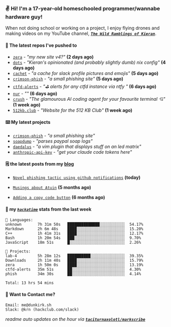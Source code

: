 ### ✌️ Hi! I'm a 17-year-old homeschooled programmer/wannabe hardware guy!

When not doing school or working on a project, I enjoy flying drones and making videos on my YouTube channel, [**_`The Wild Ramblings of Kieran`_**](https://youtube.com/@kieran.rambles).

#### 👷 The latest repos I've pushed to

- [`zera`](https://github.com/taciturnaxolotl/zera) - _"my new site v4?"_ **(2 days ago)**
- [`dots`](https://github.com/taciturnaxolotl/dots) - _"Kieran's opinionated (and probably slightly dumb) nix config"_ **(4 days ago)**
- [`cachet`](https://github.com/taciturnaxolotl/cachet) - _"a cache for slack profile pictures and emojis"_ **(5 days ago)**
- [`crimson-phish`](https://github.com/taciturnaxolotl/crimson-phish) - _"a small phishing site"_ **(5 days ago)**
- [`ctfd-alerts`](https://github.com/taciturnaxolotl/ctfd-alerts) - _"⛳ alerts for any ctfd instance via ntfy "_ **(6 days ago)**
- [`nur`](https://github.com/charmbracelet/nur) - _""_ **(6 days ago)**
- [`crush`](https://github.com/charmbracelet/crush) - _"The glamourous AI coding agent for your favourite terminal 💘"_ **(1 week ago)**
- [`512kb.club`](https://github.com/kevquirk/512kb.club) - _"Website for the 512 KB Club"_ **(1 week ago)**

#### ⌨️ My latest projects

- [`crimson-phish`](https://github.com/taciturnaxolotl/crimson-phish) - _"a small phishing site"_
- [`soapdump`](https://github.com/taciturnaxolotl/soapdump) - _"parses paypal soap logs"_
- [`daedalus`](https://github.com/taciturnaxolotl/daedalus) - _"a vim plugin that displays stuff on an led matrix"_
- [`anthropic-api-key`](https://github.com/taciturnaxolotl/anthropic-api-key) - _"get your claude code tokens here"_

#### 🗒️ the latest posts from my [blog](https://dunkirk.sh)

- [`Novel phishing tactic using github notifications`](https://dunkirk.sh/blog/github-phishing/) **(today)**

- [`Musings about Atuin`](https://dunkirk.sh/blog/atuin/) **(5 months ago)**

- [`Adding a copy code button`](https://dunkirk.sh/blog/adding-a-copy-button/) **(6 months ago)**



#### 📡 my [_`hackatime`_](https://waka.hackclub.com) stats from the last week

```text
💾 Languages:
unknown       7h 31m 50s   ██████████████░░░░░░░░░░░  54.17%
Markdown      2h 6m 48s    ████░░░░░░░░░░░░░░░░░░░░░  15.20%
C++           1h 41m 31s   ████░░░░░░░░░░░░░░░░░░░░░  12.17%
Bash          1h 20m 54s   ███░░░░░░░░░░░░░░░░░░░░░░  9.70%
JavaScript    18m 51s      █░░░░░░░░░░░░░░░░░░░░░░░░  2.26%

💼 Projects:
lab-4         5h 28m 12s   ██████████░░░░░░░░░░░░░░░  39.35%
Downloads     2h 11m 40s   ████░░░░░░░░░░░░░░░░░░░░░  15.79%
zera          1h 50m 0s    ████░░░░░░░░░░░░░░░░░░░░░  13.19%
ctfd-alerts   35m 51s      ██░░░░░░░░░░░░░░░░░░░░░░░  4.30%
phish         34m 30s      ██░░░░░░░░░░░░░░░░░░░░░░░  4.14%

Total: 13 hrs 54 mins
```

#### 📮 Want to Contact me?

```text
Email: me@dunkirk.sh
Slack: @krn (hackclub.com/slack)
```

_readme auto updates on the hour via [**`taciturnaxolotl/markscribe`**](https://github.com/taciturnaxolotl/markscribe)_
